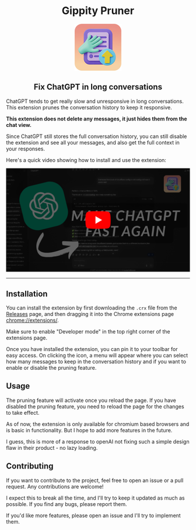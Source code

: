 <h1 align="center">Gippity Pruner</h1>

<!-- Center align image -->

<p align="center">
  <img src="extension/icons/icon28.png" alt="Gippity Pruner Icon" width="128" height="128">
</p>

<h2 align="center">Fix ChatGPT in long conversations</h2>

ChatGPT tends to get really slow and unresponsive in long conversations. This extension prunes the conversation history to keep it responsive. 

**This extension does not delete any messages, it just hides them from the chat view.**

Since ChatGPT still stores the full conversation history, you can still disable the extension and see all your messages, and also get the full context in your responses.

Here's a quick video showing how to install and use the extension:

[![Watch the video](assets/yt_thumb.png)](https://www.youtube.com/watch?v=EpX9YoTcZUQ)

---

## Installation

You can install the extension by first downloading the `.crx` file from the [Releases](https://github.com/sortedcord/gippity-pruner/releases/tag/v1.0.0.0) page, and then dragging it into the Chrome extensions page [chrome://extensions/](chrome://extensions/).

Make sure to enable "Developer mode" in the top right corner of the extensions page.

Once you have installed the extension, you can pin it to your toolbar for easy access. On clicking the icon, a menu will appear where you can select how many messages to keep in the conversation history and if you want to enable or disable the pruning feature.

## Usage

The pruning feature will activate once you reload the page. If you have disabled the pruning feature, you need to reload the page for the changes to take effect.

As of now, the extension is only available for chromium based browsers and is basic in functionality. But I hope to add more features in the future.

I guess, this is more of a response to openAI not fixing such a simple design flaw in their product - no lazy loading.

## Contributing

If you want to contribute to the project, feel free to open an issue or a pull request. Any contributions are welcome!

I expect this to break all the time, and I'll try to keep it updated as much as possible. If you find any bugs, please report them.

If you'd like more features, please open an issue and I'll try to implement them.
